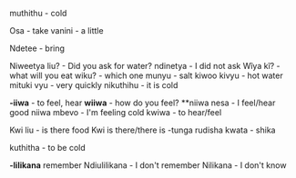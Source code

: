 
muthithu - cold

Osa - take
vanini - a little

Ndetee - bring


Niweetya liu? - Did you ask for water?
ndinetya - I did not ask
Wĩya kĩ? - what will you eat
wiku? - which one
munyu - salt
kiwoo kivyu - hot water
mituki vyu - very quickly
nikuthihu - it is cold

**-iiwa** - to feel, hear
**wiiwa** - how do you feel?
**niiwa nesa - I feel/hear good
niiwa mbevo - I'm feeling cold
kwiwa - to hear/feel

Kwi liu - is there food
Kwi is there/there is
-tunga rudisha
kwata - shika

kuthitha - to be cold

**-lilikana** remember
Ndiulilikana - I don't remember
Nilikana - I don't know